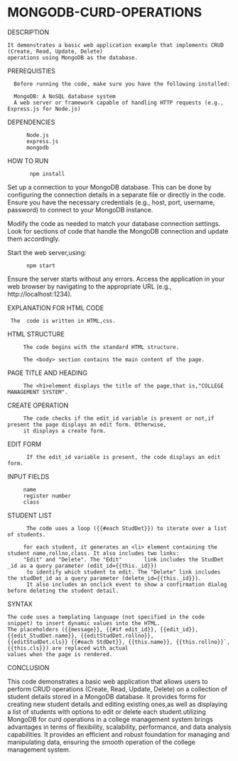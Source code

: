 # MONGODB-CURD-OPERATIONS
   DESCRIPTION
   
    It demonstrates a basic web application example that implements CRUD (Create, Read, Update, Delete) 
    operations using MongoDB as the database.

   PREREQUISTIES
   
      Before running the code, make sure you have the following installed:

      MongoDB: A NoSQL database system
      A web server or framework capable of handling HTTP requests (e.g., Express.js for Node.js)
   

   DEPENDENCIES
          
          Node.js
          express.js
          mongodb
          
  HOW TO RUN
  
           npm install
  Set up a connection to your MongoDB database. This can be done by configuring the connection details in a separate file or
  directly in the code. Ensure you have the necessary credentials (e.g., host, port, username, password) to connect to your MongoDB instance.

Modify the code as needed to match your database connection settings. Look for sections of code that handle the MongoDB connection and update them accordingly.

Start the web server,using:

          npm start
Ensure the server starts without any errors.
Access the application in your web browser by navigating to the appropriate URL (e.g., http://localhost:1234).


EXPLANATION FOR HTML CODE

     The  code is written in HTML,css.


HTML STRUCTURE

         The code begins with the standard HTML structure. 

         The <body> section contains the main content of the page.

PAGE TITLE AND HEADING

         The <h1>element displays the title of the page,that is,"COLLEGE MANAGEMENT SYSTEM". 
  
  
CREATE OPERATION
  
         The code checks if the edit_id variable is present or not,if present the page displays an edit form. Otherwise,
         it displays a create form.
  

EDIT FORM
  
          If the edit_id variable is present, the code displays an edit form. 

  
  INPUT FIELDS
  
         name
         register number
         class
  

STUDENT LIST
  
          The code uses a loop ({{#each StudDet}}) to iterate over a list of students.

         for each student, it generates an <li> element containing the student name,rollno,class. It also includes two links:
         "Edit" and "Delete". The "Edit"       link includes the StudDet _id as a query parameter (edit_id={{this._id}})
          to identify which student to edit. The "Delete" link includes the studDet_id as a query parameter (delete_id={{this._id}}).
          It also includes an onclick event to show a confirmation dialog before deleting the student detail.

SYNTAX
  
    The code uses a templating language (not specified in the code snippet) to insert dynamic values into the HTML. 
    The placeholders ({{message}}, {{#if edit_id}}, {{edit_id}}, {{edit_StudDet.name}}, {{editStudDet.rollno}},
    {{editStudDet.cls}} {{#each StdDet}}, {{this.name}}, {{this.rollno}}`,{{this.cls}}) are replaced with actual 
    values when the page is rendered.

CONCLUSION
  
  This code  demonstrates a basic web application that allows users to perform CRUD operations (Create, Read, Update, Delete) on a 
  collection of student details stored in a MongoDB database. It provides forms for creating new student details and editing 
  existing ones,as well as displaying a list of students with options to edit or delete each student.utilizing MongoDB for 
  curd operations in a college management system brings advantages in terms of flexibility, scalability, performance, and data 
  analysis capabilities. It provides an efficient and robust foundation for managing and manipulating data, ensuring the 
  smooth operation of the college management system.
    

  
           
  
   


